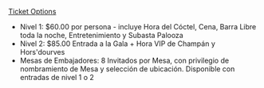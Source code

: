 [Ticket Options](https://amicicannis1.ddock.gives/?givingPageId=e2d53e73-039f-4b81-acf7-5632a0c753e4)

- Nivel 1: $60.00 por persona - incluye Hora del Cóctel, Cena, Barra Libre toda la noche, Entretenimiento y Subasta Palooza
- Nivel 2: $85.00 Entrada a la Gala + Hora VIP de Champán y Hors'dourves
- Mesas de Embajadores: 8 Invitados por Mesa, con privilegio de nombramiento de Mesa y selección de ubicación. Disponible con entradas de nivel 1 o 2
